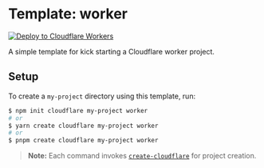# Template: worker

[![Deploy to Cloudflare Workers](https://deploy.workers.cloudflare.com/button)](https://deploy.workers.cloudflare.com/?url=https://github.com/Aluisyo/workers-sdk/templates/tree/main/worker)

A simple template for kick starting a Cloudflare worker project.

## Setup

To create a `my-project` directory using this template, run:

```sh
$ npm init cloudflare my-project worker
# or
$ yarn create cloudflare my-project worker
# or
$ pnpm create cloudflare my-project worker
```

> **Note:** Each command invokes [`create-cloudflare`](https://www.npmjs.com/package/create-cloudflare) for project creation.

